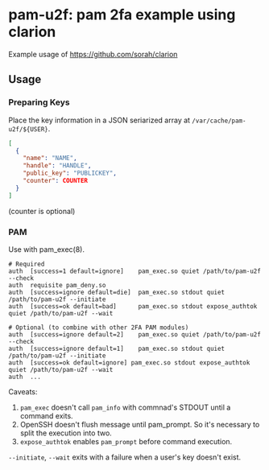# pam-u2f: pam 2fa example using clarion

Example usage of https://github.com/sorah/clarion 

## Usage

### Preparing Keys

Place the key information in a JSON seriarized array at `/var/cache/pam-u2f/${USER}`.

``` json
[
  {
    "name": "NAME",
    "handle": "HANDLE",
    "public_key": "PUBLICKEY",
    "counter": COUNTER
  }
]
```

(counter is optional)

### PAM

Use with pam_exec(8).

```
# Required
auth  [success=1 default=ignore]    pam_exec.so quiet /path/to/pam-u2f --check
auth  requisite pam_deny.so
auth  [success=ignore default=die]  pam_exec.so stdout quiet /path/to/pam-u2f --initiate
auth  [success=ok default=bad]      pam_exec.so stdout expose_authtok quiet /path/to/pam-u2f --wait
```

```
# Optional (to combine with other 2FA PAM modules)
auth  [success=ignore default=2]    pam_exec.so quiet /path/to/pam-u2f --check
auth  [success=ignore default=1]    pam_exec.so stdout quiet /path/to/pam-u2f --initiate
auth  [success=ok default=ignore] pam_exec.so stdout expose_authtok quiet /path/to/pam-u2f --wait
auth  ...
```


Caveats:

1. `pam_exec` doesn't call `pam_info` with commnad's STDOUT until a command exits.
2. OpenSSH doesn't flush message until pam_prompt. So it's necessary to split the execution into two.
3. `expose_authtok` enables `pam_prompt` before command execution.


`--initiate`, `--wait` exits with a failure when a user's key doesn't exist.
